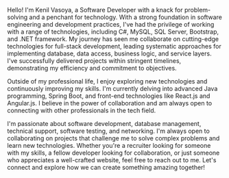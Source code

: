 Hello! I'm Kenil Vasoya, a Software Developer with a knack for problem-solving and a penchant for technology. With a strong foundation in software engineering and development practices, I've had the privilege of working with a range of technologies, including C#, MySQL, SQL Server, Bootstrap, and .NET framework. My journey has seen me collaborate on cutting-edge technologies for full-stack development, leading systematic approaches for implementing database, data access, business logic, and service layers. I've successfully delivered projects within stringent timelines, demonstrating my efficiency and commitment to objectives.

Outside of my professional life, I enjoy exploring new technologies and continuously improving my skills. I'm currently delving into advanced Java programming, Spring Boot, and front-end technologies like React.js and Angular.js. I believe in the power of collaboration and am always open to connecting with other professionals in the tech field.

I'm passionate about software development, database management, technical support, software testing, and networking. I'm always open to collaborating on projects that challenge me to solve complex problems and learn new technologies. Whether you're a recruiter looking for someone with my skills, a fellow developer looking for collaboration, or just someone who appreciates a well-crafted website, feel free to reach out to me. Let's connect and explore how we can create something amazing together!
